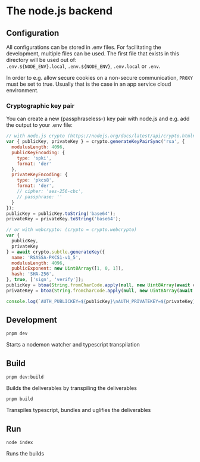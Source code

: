 # The node.js backend

## Configuration
All configurations can be stored in .env files. For facilitating the development, multiple files can be used. The first file that exists in this directory will be used out of:\
`.env.${NODE_ENV}.local`, `.env.${NODE_ENV}`, `.env.local` or `.env`.

In order to e.g. allow secure cookies on a non-secure communication, `PROXY` must be set to true. Usually that is the case in an app service cloud environment.

### Cryptographic key pair
You can create a new (passphraseless-) key pair with node.js and e.g. add the output to your .env file:
```js
// with node.js crypto (https://nodejs.org/docs/latest/api/crypto.html#cryptogeneratekeypairsynctype-options):
var { publicKey, privateKey } = crypto.generateKeyPairSync('rsa', {
  modulusLength: 4096,
  publicKeyEncoding: {
    type: 'spki',
    format: 'der'
  },
  privateKeyEncoding: {
    type: 'pkcs8',
    format: 'der',
    // cipher: 'aes-256-cbc',
    // passphrase: ''
  }
});
publicKey = publicKey.toString('base64');
privateKey = privateKey.toString('base64');

// or with webcrypto: (crypto = crypto.webcrypto)
var {
  publicKey,
  privateKey
} = await crypto.subtle.generateKey({
  name: 'RSASSA-PKCS1-v1_5',
  modulusLength: 4096,
  publicExponent: new Uint8Array([1, 0, 1]),
  hash: 'SHA-256',
}, true, ['sign', 'verify']);
publicKey = btoa(String.fromCharCode.apply(null, new Uint8Array(await crypto.subtle.exportKey('spki', publicKey)))); // Buffer.from(await crypto.subtle.exportKey('spki', publicKey)).toString('base64');
privateKey = btoa(String.fromCharCode.apply(null, new Uint8Array(await crypto.subtle.exportKey('pkcs8', privateKey)))); // Buffer.from(await crypto.subtle.exportKey('pkcs8', privateKey)).toString('base64');

console.log(`AUTH_PUBLICKEY=${publicKey}\nAUTH_PRIVATEKEY=${privateKey}`);
```


## Development
```
pnpm dev
```
Starts a nodemon watcher and typescript transpilation

## Build
```
pnpm dev:build
```
Builds the deliverables by transpiling the deliverables

```
pnpm build
```
Transpiles typescript, bundles and uglifies the deliverables

## Run
```
node index
```
Runs the builds
